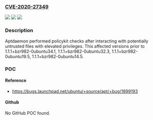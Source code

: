 ### [CVE-2020-27349](https://cve.mitre.org/cgi-bin/cvename.cgi?name=CVE-2020-27349)
![](https://img.shields.io/static/v1?label=Product&message=aptdaemon&color=blue)
![](https://img.shields.io/static/v1?label=Version&message=1.1.1%2Bbzr982-0ubuntu14%3C%201.1.1%2Bbzr982-0ubuntu14.5%20&color=brighgreen)
![](https://img.shields.io/static/v1?label=Vulnerability&message=CWE-862%20Missing%20Authorization&color=brighgreen)

### Description

Aptdaemon performed policykit checks after interacting with potentially untrusted files with elevated privileges. This affected versions prior to 1.1.1+bzr982-0ubuntu34.1, 1.1.1+bzr982-0ubuntu32.3, 1.1.1+bzr982-0ubuntu19.5, 1.1.1+bzr982-0ubuntu14.5.

### POC

#### Reference
- https://bugs.launchpad.net/ubuntu/+source/apt/+bug/1899193

#### Github
No GitHub POC found.


